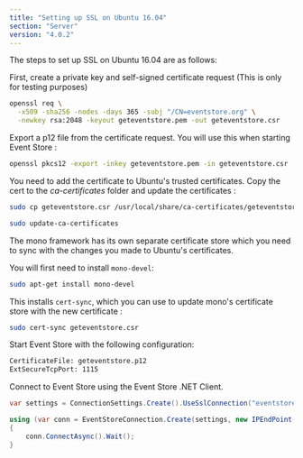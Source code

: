 ```yaml
---
title: "Setting up SSL on Ubuntu 16.04"
section: "Server"
version: "4.0.2"
---
```


The steps to set up SSL on Ubuntu 16.04 are as follows:

First, create a private key and self-signed certificate request (This is only for testing purposes)

```bash
openssl req \
  -x509 -sha256 -nodes -days 365 -subj "/CN=eventstore.org" \
  -newkey rsa:2048 -keyout geteventstore.pem -out geteventstore.csr
```

Export a p12 file from the certificate request. You will use this when starting Event Store :

```bash
openssl pkcs12 -export -inkey geteventstore.pem -in geteventstore.csr -out geteventstore.p12
```

You need to add the certificate to Ubuntu's trusted certificates. Copy the cert to the _ca-certificates_ folder and update the certificates :

```bash
sudo cp geteventstore.csr /usr/local/share/ca-certificates/geteventstore.crt

sudo update-ca-certificates
```

The mono framework has its own separate certificate store which you need to sync with the changes you made to Ubuntu's certificates.

You will first need to install `mono-devel`:

```bash
sudo apt-get install mono-devel
```

This installs `cert-sync`, which you can use to update mono's certificate store with the new certificate :

```bash
sudo cert-sync geteventstore.csr
```

Start Event Store with the following configuration:

<!-- TODO: How? -->

```bash
CertificateFile: geteventstore.p12
ExtSecureTcpPort: 1115
```

Connect to Event Store using the Event Store .NET Client.

```csharp
var settings = ConnectionSettings.Create().UseSslConnection("eventstore.org", true);

using (var conn = EventStoreConnection.Create(settings, new IPEndPoint(IPAddress.Loopback, 1115)))
{
    conn.ConnectAsync().Wait();
}
```

